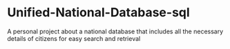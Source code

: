# Unified-National-Database-sql
A personal project about a national database that includes all the necessary details of citizens for easy search and retrieval
